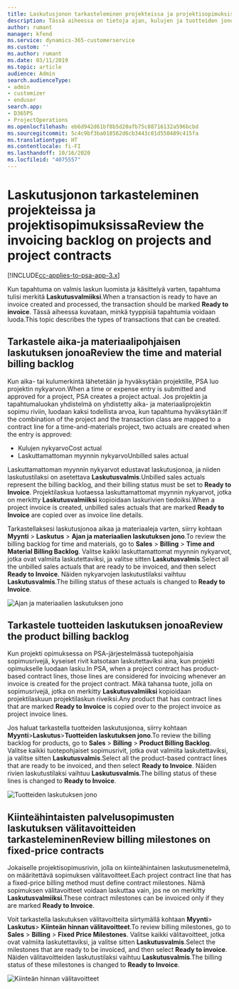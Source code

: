 ```yaml
---
title: Laskutusjonon tarkasteleminen projekteissa ja projektisopimuksissa
description: Tässä aiheessa on tietoja ajan, kulujen ja tuotteiden jonojen tarkastelusta sekä siitä, miten ne voidaan merkitä laskutusvalmiiksi.
author: rumant
manager: kfend
ms.service: dynamics-365-customerservice
ms.custom: ''
ms.author: rumant
ms.date: 03/11/2019
ms.topic: article
audience: Admin
search.audienceType:
- admin
- customizer
- enduser
search.app:
- D365PS
- ProjectOperations
ms.openlocfilehash: eb6d942d61bf8b5d20afb75c88716132a596bcbd
ms.sourcegitcommit: 5c4c9bf3ba018562d6cb3443c01d550489c415fa
ms.translationtype: HT
ms.contentlocale: fi-FI
ms.lasthandoff: 10/16/2020
ms.locfileid: "4075557"
---
```

# <a name="review-the-invoicing-backlog-on-projects-and-project-contracts"></a><span data-ttu-id="051aa-103">Laskutusjonon tarkasteleminen projekteissa ja projektisopimuksissa</span><span class="sxs-lookup"><span data-stu-id="051aa-103">Review the invoicing backlog on projects and project contracts</span></span>

[!INCLUDE[cc-applies-to-psa-app-3.x](../includes/cc-applies-to-psa-app-3x.md)]

<span data-ttu-id="051aa-104">Kun tapahtuma on valmis laskun luomista ja käsittelyä varten, tapahtuma tulisi merkitä **Laskutusvalmiiksi**.</span><span class="sxs-lookup"><span data-stu-id="051aa-104">When a transaction is ready to have an invoice created and processed, the transaction should be marked **Ready to invoice**.</span></span> <span data-ttu-id="051aa-105">Tässä aiheessa kuvataan, minkä tyyppisiä tapahtumia voidaan luoda.</span><span class="sxs-lookup"><span data-stu-id="051aa-105">This topic describes the types of transactions that can be created.</span></span>

## <a name="review-the-time-and-material-billing-backlog"></a><span data-ttu-id="051aa-106">Tarkastele aika-ja materiaalipohjaisen laskutuksen jonoa</span><span class="sxs-lookup"><span data-stu-id="051aa-106">Review the time and material billing backlog</span></span>

<span data-ttu-id="051aa-107">Kun aika- tai kulumerkintä lähetetään ja hyväksytään projektille, PSA luo projektin nykyarvon.</span><span class="sxs-lookup"><span data-stu-id="051aa-107">When a time or expense entry is submitted and approved for a project, PSA creates a project actual.</span></span> <span data-ttu-id="051aa-108">Jos projektin ja tapahtumaluokan yhdistelmä on yhdistetty aika- ja materiaaliprojektin sopimu riviin, luodaan kaksi todellista arvoa, kun tapahtuma hyväksytään:</span><span class="sxs-lookup"><span data-stu-id="051aa-108">If the combination of the project and the transaction class are mapped to a contract line for a time-and-materials project, two actuals are created when the entry is approved:</span></span>

- <span data-ttu-id="051aa-109">Kulujen nykyarvo</span><span class="sxs-lookup"><span data-stu-id="051aa-109">Cost actual</span></span> 
- <span data-ttu-id="051aa-110">Laskuttamattoman myynnin nykyarvo</span><span class="sxs-lookup"><span data-stu-id="051aa-110">Unbilled sales actual</span></span>

<span data-ttu-id="051aa-111">Laskuttamattoman myynnin nykyarvot edustavat laskutusjonoa, ja niiden laskutustilaksi on asetettava **Laskutusvalmis**.</span><span class="sxs-lookup"><span data-stu-id="051aa-111">Unbilled sales actuals represent the billing backlog, and their billing status must be set to **Ready to Invoice**.</span></span> <span data-ttu-id="051aa-112">Projektilaskua luotaessa laskuttamattomat myynnin nykyarvot, jotka on merkitty **Laskutusvalmiiksi** kopioidaan laskurivien tiedoiksi.</span><span class="sxs-lookup"><span data-stu-id="051aa-112">When a project invoice is created, unbilled sales actuals that are marked **Ready to Invoice** are copied over as invoice line details.</span></span>

<span data-ttu-id="051aa-113">Tarkastellaksesi laskutusjonoa aikaa ja materiaaleja varten, siirry kohtaan **Myynti** \> **Laskutus** \> **Ajan ja materiaalien laskutuksen jono**.</span><span class="sxs-lookup"><span data-stu-id="051aa-113">To review the billing backlog for time and materials, go to **Sales** \> **Billing** \> **Time and Material Billing Backlog**.</span></span> <span data-ttu-id="051aa-114">Valitse kaikki laskuttamattomat myynnin nykyarvot, jotka ovat valmiita laskutettaviksi, ja valitse sitten **Laskutusvalmis**.</span><span class="sxs-lookup"><span data-stu-id="051aa-114">Select all the unbilled sales actuals that are ready to be invoiced, and then select **Ready to Invoice**.</span></span> <span data-ttu-id="051aa-115">Näiden nykyarvojen laskutustilaksi vaihtuu **Laskutusvalmis**.</span><span class="sxs-lookup"><span data-stu-id="051aa-115">The billing status of these actuals is changed to **Ready to Invoice**.</span></span>

![Ajan ja materiaalien laskutuksen jono](media/TMBacklog.png)

## <a name="review-the-product-billing-backlog"></a><span data-ttu-id="051aa-117">Tarkastele tuotteiden laskutuksen jonoa</span><span class="sxs-lookup"><span data-stu-id="051aa-117">Review the product billing backlog</span></span>

<span data-ttu-id="051aa-118">Kun projekti opimuksessa on PSA-järjestelmässä tuotepohjaisia sopimusrivejä, kyseiset rivit katsotaan laskutettaviksi aina, kun projekti opimukselle luodaan lasku.</span><span class="sxs-lookup"><span data-stu-id="051aa-118">In PSA, when a project contract has product-based contract lines, those lines are considered for invoicing whenever an invoice is created for the project contract.</span></span> <span data-ttu-id="051aa-119">Mikä tahansa tuote, jolla on sopimusrivejä, jotka on merkitty **Laskutusvalmiiksi** kopioidaan projektilaskuun projektilaskun riveiksi.</span><span class="sxs-lookup"><span data-stu-id="051aa-119">Any product that has contract lines that are marked **Ready to Invoice** is copied over to the project invoice as project invoice lines.</span></span>

<span data-ttu-id="051aa-120">Jos haluat tarkastella tuotteiden laskutusjonoa, siirry kohtaan **Myynti**\>**Laskutus**\>**Tuotteiden laskutuksen jono**.</span><span class="sxs-lookup"><span data-stu-id="051aa-120">To review the billing backlog for products, go to **Sales** \> **Billing** \> **Product Billing Backlog**.</span></span> <span data-ttu-id="051aa-121">Valitse kaikki tuotepohjaiset sopimusrivit, jotka ovat valmiita laskutettaviksi, ja valitse sitten **Laskutusvalmis**.</span><span class="sxs-lookup"><span data-stu-id="051aa-121">Select all the product-based contract lines that are ready to be invoiced, and then select **Ready to Invoice**.</span></span> <span data-ttu-id="051aa-122">Näiden rivien laskutustilaksi vaihtuu **Laskutusvalmis**.</span><span class="sxs-lookup"><span data-stu-id="051aa-122">The billing status of these lines is changed to **Ready to Invoice**.</span></span>

![Tuotteiden laskutuksen jono](media/ProductBacklog.png)

## <a name="review-billing-milestones-on-fixed-price-contracts"></a><span data-ttu-id="051aa-124">Kiinteähintaisten palvelusopimusten laskutuksen välitavoitteiden tarkasteleminen</span><span class="sxs-lookup"><span data-stu-id="051aa-124">Review billing milestones on fixed-price contracts</span></span>

<span data-ttu-id="051aa-125">Jokaiselle projektisopimusrivin, jolla on kiinteähintainen laskutusmenetelmä, on määritettävä sopimuksen välitavoitteet.</span><span class="sxs-lookup"><span data-stu-id="051aa-125">Each project contract line that has a fixed-price billing method must define contract milestones.</span></span> <span data-ttu-id="051aa-126">Nämä sopimuksen välitavoitteet voidaan laskuttaa vain, jos ne on merkitty **Laskutusvalmiiksi**.</span><span class="sxs-lookup"><span data-stu-id="051aa-126">These contract milestones can be invoiced only if they are marked **Ready to Invoice**.</span></span> 

<span data-ttu-id="051aa-127">Voit tarkastella laskutuksen välitavoitteita siirtymällä kohtaan **Myynti**\> **Laskutus**\> **Kiinteän hinnan välitavoitteet**.</span><span class="sxs-lookup"><span data-stu-id="051aa-127">To review billing milestones, go to **Sales** \> **Billing** \> **Fixed Price Milestones**.</span></span> <span data-ttu-id="051aa-128">Valitse kaikki välitavoitteet, jotka ovat valmiita laskutettaviksi, ja valitse sitten **Laskutusvalmis**.</span><span class="sxs-lookup"><span data-stu-id="051aa-128">Select the milestones that are ready to be invoiced, and then select **Ready to invoice**.</span></span> <span data-ttu-id="051aa-129">Näiden välitavoitteiden laskutustilaksi vaihtuu **Laskutusvalmis**.</span><span class="sxs-lookup"><span data-stu-id="051aa-129">The billing status of these milestones is changed to **Ready to Invoice**.</span></span>

![Kiinteän hinnan välitavoitteet](media/FPBacklog.png)
